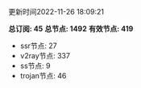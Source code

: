 更新时间2022-11-26 18:09:21

**总订阅: 45**
**总节点: 1492**
**有效节点: 419**
- ssr节点: 27
- v2ray节点: 337
- ss节点: 9
- trojan节点: 46
